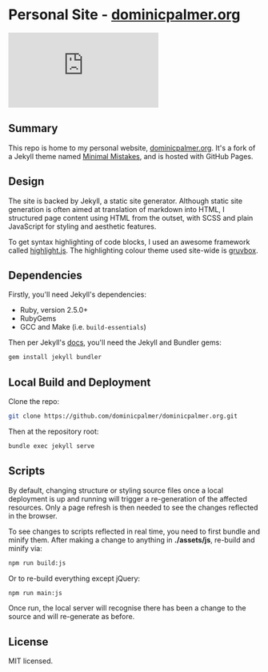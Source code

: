 # Personal Site - <a href="https://www.dominicpalmer.org">dominicpalmer.org</a>

![License](https://img.shields.io/github/license/dominicpalmer/dominicpalmer.org)

## Summary

This repo is home to my personal website, <a href="https://www.dominicpalmer.org">dominicpalmer.org</a>. It's a fork of a Jekyll theme named <a href="https://github.com/mmistakes/minimal-mistakes">Minimal Mistakes</a>, and is hosted with GitHub Pages.

## Design

The site is backed by Jekyll, a static site generator. Although static site generation is often aimed at translation of markdown into HTML, I structured page content using HTML from the outset, with SCSS and plain JavaScript for styling and aesthetic features.

To get syntax highlighting of code blocks, I used an awesome framework called <a href="https://highlightjs.org/">highlight.js</a>. The highlighting colour theme used site-wide is <a href="https://github.com/morhetz/gruvbo">gruvbox</a>.

## Dependencies

Firstly, you'll need Jekyll's dependencies:

- Ruby, version 2.5.0+
- RubyGems
- GCC and Make (i.e. `build-essentials`)

Then per Jekyll's <a href="https://jekyllrb.com/docs/">docs</a>, you'll need the Jekyll and Bundler gems:

```Bash
gem install jekyll bundler
```

## Local Build and Deployment

Clone the repo:

```bash
git clone https://github.com/dominicpalmer/dominicpalmer.org.git
```

Then at the repository root:

```bash
bundle exec jekyll serve
```

## Scripts

By default, changing structure or styling source files once a local deployment is up and running will trigger a re-generation of the affected resources. Only a page refresh is then needed to see the changes reflected in the browser.

To see changes to scripts reflected in real time, you need to first bundle and minify them. After making a change to anything in **./assets/js**, re-build and minify via:

```bash
npm run build:js
```

Or to re-build everything except jQuery:

```bash
npm run main:js
```

Once run, the local server will recognise there has been a change to the source and will re-generate as before.

## License

MIT licensed.
